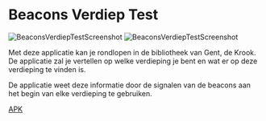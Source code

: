 # Beacons Verdiep Test

![BeaconsVerdiepTestScreenshot](https://i.imgur.com/8WlYkQLm.png)  ![BeaconsVerdiepTestScreenshot](https://i.imgur.com/tmXwNsEm.png)

Met deze applicatie kan je rondlopen in de bibliotheek van Gent, de Krook. De applicatie zal je vertellen op welke verdieping je bent en wat er op deze verdieping te vinden is.

De applicatie weet deze informatie door de signalen van de beacons aan het begin van elke verdieping te gebruiken.

[APK](https://github.com/lab9k/Beacons/tree/master/Android/BeaconsVerdiepTest/app-debug.apk)